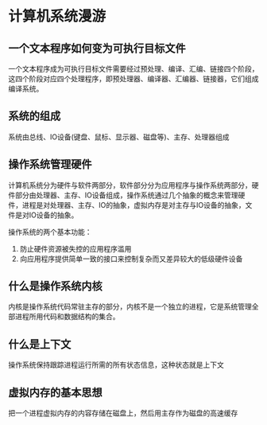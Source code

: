 # 计算机系统漫游

## 一个文本程序如何变为可执行目标文件

一个文本程序成为可执行目标文件需要经过预处理、编译、汇编、链接四个阶段，这四个阶段对应四个处理程序，即预处理器、编译器、汇编器、链接器，它们组成编译系统。

## 系统的组成

系统由总线、IO设备(键盘、鼠标、显示器、磁盘等)、主存、处理器组成

## 操作系统管理硬件

计算机系统分为硬件与软件两部分，软件部分分为应用程序与操作系统两部分，硬件部分由处理器、主存、IO设备组成，操作系统通过几个抽象的概念来管理硬件，进程是对处理器、主存、IO的抽象，虚拟内存是对主存与IO设备的抽象，文件是对IO设备的抽象。

操作系统的两个基本功能：

1. 防止硬件资源被失控的应用程序滥用
2. 向应用程序提供简单一致的接口来控制复杂而又差异较大的低级硬件设备

## 什么是操作系统内核

内核是操作系统代码常驻主存的部分，内核不是一个独立的进程，它是系统管理全部进程所用代码和数据结构的集合。

## 什么是上下文

操作系统保持跟踪进程运行所需的所有状态信息，这种状态就是上下文

## 虚拟内存的基本思想

把一个进程虚拟内存的内容存储在磁盘上，然后用主存作为磁盘的高速缓存

